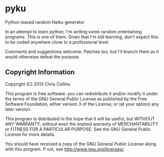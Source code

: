 pyku
====

Python-based random Haiku generator

In an attempt to learn python, I'm writing some random entertaining 
programs.  This is one of them.  Given that I'm still learning, don't 
expect this to be coded anywhere close to a professional level.

Comments and suggestions welcome.  Patches too, but I'll branch them 
as it would otherwise defeat the purpose.


Copyright Information
---------------------
Copyright (C) 2013 Chris Collins

This program is free software: you can redistribute it and/or modify
it under the terms of the GNU General Public License as published by
the Free Software Foundation, either version 3 of the License, or
(at your option) any later version.

This program is distributed in the hope that it will be useful,
but WITHOUT ANY WARRANTY; without even the implied warranty of
MERCHANTABILITY or FITNESS FOR A PARTICULAR PURPOSE.  See the
GNU General Public License for more details.

You should have received a copy of the GNU General Public License
along with this program.  If not, see <http://www.gnu.org/licenses/>.
